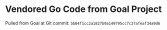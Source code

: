 # Vendored Go Code from Goal Project

Pulled from Goal at Git commit: `5b04f1cc2a1827b9a149795cc7c37afeaf34a9d6`
